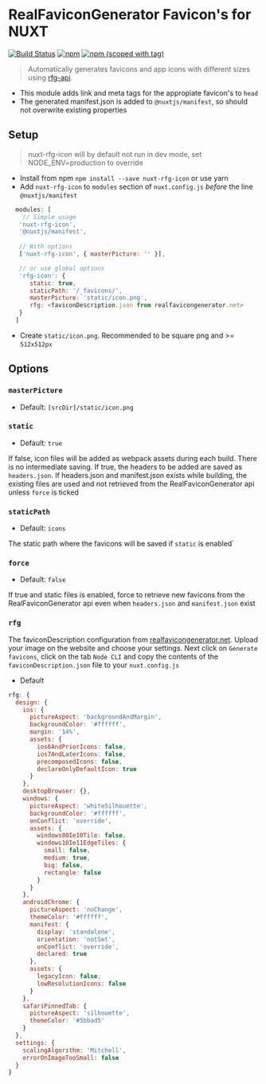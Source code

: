 # RealFaviconGenerator Favicon's for NUXT
<a href="https://travis-ci.org/pimlie/nuxt-rfg-icon"><img src="https://api.travis-ci.org/pimlie/nuxt-rfg-icon.svg" alt="Build Status"></a>
[![npm](https://img.shields.io/npm/dt/nuxt-rfg-icon.svg?style=flat-square)](https://www.npmjs.com/package/nuxt-rfg-icon)
[![npm (scoped with tag)](https://img.shields.io/npm/v/nuxt-rfg-icon/latest.svg?style=flat-square)](https://www.npmjs.com/package/nuxt-rfg-icon)

> Automatically generates favicons and app icons with different sizes using [rfg-api](https://github.com/RealFaviconGenerator/rfg-api).

- This module adds link and meta tags for the appropiate favicon's to `head`
- The generated manifest.json is added to `@nuxtjs/manifest`, so should not overwrite existing properties

## Setup
> nuxt-rfg-icon will by default not run in dev mode, set NODE_ENV=production to override

- Install from npm `npm install --save nuxt-rfg-icon` or use yarn
- Add `nuxt-rfg-icon` to `modules` section of `nuxt.config.js` *before* the line `@nuxtjs/manifest`

```js
  modules: [
    // Simple usage
   'nuxt-rfg-icon',
   '@nuxtjs/manifest', 
   
   // With options
   ['nuxt-rfg-icon', { masterPicture: '' }],

   // or use global options
   'rfg-icon': {
      static: true,
      staticPath: '/_favicons/',
      masterPicture: 'static/icon.png',
      rfg: <faviconDescription.json from realfavicongenerator.net>
   }
  ]
````
- Create `static/icon.png`. Recommended to be square png and >= `512x512px`

## Options

### `masterPicture`
- Default: `[srcDir]/static/icon.png`

### `static`
- Default: `true`

If false, icon files will be added as webpack assets during each build. There is no intermediate saving. If true, the headers to be added are saved as `headers.json`. If headers.json and manifest.json exists while building, the existing files are used and not retrieved from the RealFaviconGenerator api unless `force` is ticked

### `staticPath`
- Default: `icons`

The static path where the favicons will be saved if `static` is enabled`

### `force`
- Default: `false`

If true and static files is enabled, force to retrieve new favicons from the RealFaviconGenerator api even when `headers.json` and `manifest.json` exist

### `rfg`
The faviconDescription configuration from [realfavicongenerator.net](https://realfavicongenerator.net/). Upload your image on the website and choose your settings. Next click on `Generate favicons`, click on the tab `Node CLI` and copy the contents of the `faviconDescription.json` file to your `nuxt.config.js`

- Default
```js
rfg: {
  design: {
    ios: {
      pictureAspect: 'backgroundAndMargin',
      backgroundColor: '#ffffff',
      margin: '14%',
      assets: {
        ios6AndPriorIcons: false,
        ios7AndLaterIcons: false,
        precomposedIcons: false,
        declareOnlyDefaultIcon: true
      }
    },
    desktopBrowser: {},
    windows: {
      pictureAspect: 'whiteSilhouette',
      backgroundColor: '#ffffff',
      onConflict: 'override',
      assets: {
        windows80Ie10Tile: false,
        windows10Ie11EdgeTiles: {
          small: false,
          medium: true,
          big: false,
          rectangle: false
        }
      }
    },
    androidChrome: {
      pictureAspect: 'noChange',
      themeColor: '#ffffff',
      manifest: {
        display: 'standalone',
        orientation: 'notSet',
        onConflict: 'override',
        declared: true
      },
      assets: {
        legacyIcon: false,
        lowResolutionIcons: false
      }
    },
    safariPinnedTab: {
      pictureAspect: 'silhouette',
      themeColor: '#5bbad5'
    }
  },
  settings: {
    scalingAlgorithm: 'Mitchell',
    errorOnImageTooSmall: false
  }
}
```
